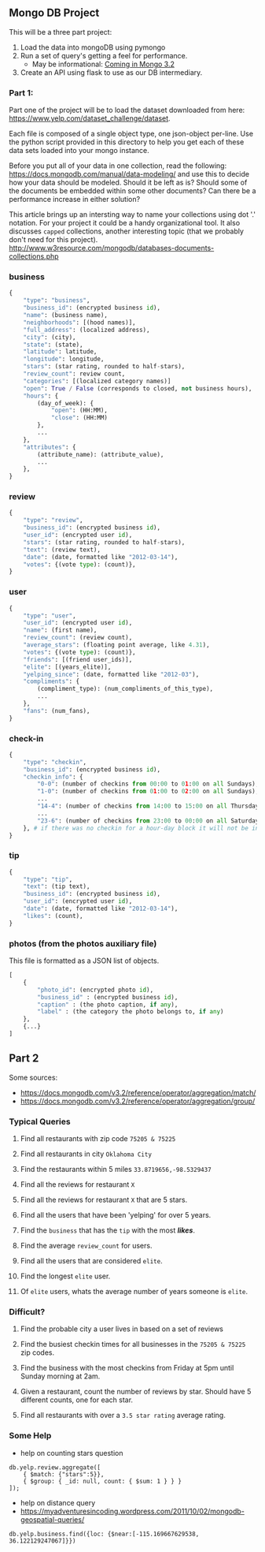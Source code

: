 ## Mongo DB Project

This will be a three part project:

1. Load the data into mongoDB using pymongo 
2. Run a set of query's getting a feel for performance.
    - May be informational: [Coming in Mongo 3.2]( https://www.mongodb.com/blog/post/joins-and-other-aggregation-enhancements-coming-in-mongodb-3-2-part-1-of-3-introduction)
3. Create an API using flask to use as our DB intermediary. 

### Part 1:
Part one of the project will be to load the dataset downloaded from here: https://www.yelp.com/dataset_challenge/dataset. 

Each file is composed of a single object type, one json-object per-line. Use the python script provided in this directory to help you get each of these data sets loaded into your mongo instance.

Before you put all of your data in one collection, read the following: https://docs.mongodb.com/manual/data-modeling/ and use this to decide how your data should be modeled. Should it be left as is? Should some of the documents be embedded within some other documents? Can there be a performance increase in either solution?

This article brings up an intersting way to name your collections using dot '.' notation. For your project it could be a handy organizational tool. It also discusses `capped` collections, another interesting topic (that we probably don't need for this project).
http://www.w3resource.com/mongodb/databases-documents-collections.php


### business
```python
{
    "type": "business",
    "business_id": (encrypted business id),
    "name": (business name),
    "neighborhoods": [(hood names)],
    "full_address": (localized address),
    "city": (city),
    "state": (state),
    "latitude": latitude,
    "longitude": longitude,
    "stars": (star rating, rounded to half-stars),
    "review_count": review count,
    "categories": [(localized category names)]
    "open": True / False (corresponds to closed, not business hours),
    "hours": {
        (day_of_week): {
            "open": (HH:MM),
            "close": (HH:MM)
        },
        ...
    },
    "attributes": {
        (attribute_name): (attribute_value),
        ...
    },
}
```
### review
```python
{
    "type": "review",
    "business_id": (encrypted business id),
    "user_id": (encrypted user id),
    "stars": (star rating, rounded to half-stars),
    "text": (review text),
    "date": (date, formatted like "2012-03-14"),
    "votes": {(vote type): (count)},
}
```
### user
```python
{
    "type": "user",
    "user_id": (encrypted user id),
    "name": (first name),
    "review_count": (review count),
    "average_stars": (floating point average, like 4.31),
    "votes": {(vote type): (count)},
    "friends": [(friend user_ids)],
    "elite": [(years_elite)],
    "yelping_since": (date, formatted like "2012-03"),
    "compliments": {
        (compliment_type): (num_compliments_of_this_type),
        ...
    },
    "fans": (num_fans),
}
```
### check-in
```python
{
    "type": "checkin",
    "business_id": (encrypted business id),
    "checkin_info": {
        "0-0": (number of checkins from 00:00 to 01:00 on all Sundays),
        "1-0": (number of checkins from 01:00 to 02:00 on all Sundays),
        ...
        "14-4": (number of checkins from 14:00 to 15:00 on all Thursdays),
        ...
        "23-6": (number of checkins from 23:00 to 00:00 on all Saturdays)
    }, # if there was no checkin for a hour-day block it will not be in the dict
}
```
### tip
```python
{
    "type": "tip",
    "text": (tip text),
    "business_id": (encrypted business id),
    "user_id": (encrypted user id),
    "date": (date, formatted like "2012-03-14"),
    "likes": (count),
}
```
### photos (from the photos auxiliary file)
This file is formatted as a JSON list of objects.
```python
[
    {
        "photo_id": (encrypted photo id),
        "business_id" : (encrypted business id),
        "caption" : (the photo caption, if any),
        "label" : (the category the photo belongs to, if any)
    },
    {...}
]
```

## Part 2

Some sources:
- https://docs.mongodb.com/v3.2/reference/operator/aggregation/match/
- https://docs.mongodb.com/v3.2/reference/operator/aggregation/group/

### Typical Queries

1. Find all restaurants with zip code `75205 & 75225`

1. Find all restaurants in city `Oklahoma City`

1. Find the restaurants within 5 miles `33.8719656,-98.5329437`

1. Find all the reviews for restaurant `X`

1. Find all the reviews for restaurant `X` that are 5 stars.

1. Find all the users that have been 'yelping' for over 5 years.

1. Find the `business` that has the `tip` with the most ***likes***.

1. Find the average `review_count` for users.

1. Find all the users that are considered `elite`.

1. Find the longest `elite` user.

1. Of `elite` users, whats the average number of years someone is `elite`.


### Difficult?

1. Find the probable city a user lives in based on a set of reviews 

1. Find the busiest checkin times for all businesses in the `75205 & 75225` zip codes.

1. Find the business with the most checkins from Friday at 5pm until Sunday morning at 2am. 

1. Given a restaurant, count the number of reviews by star. Should have 5 different counts, one for each star.

1. Find all restaurants with over a `3.5 star rating` average rating.

### Some Help

- help on counting stars question
```mongo
db.yelp.review.aggregate([ 
    { $match: {"stars":5}},
    { $group: { _id: null, count: { $sum: 1 } } }
]);
```


- help on distance query
- https://myadventuresincoding.wordpress.com/2011/10/02/mongodb-geospatial-queries/
```mongo
db.yelp.business.find({loc: {$near:[-115.169667629538, 36.122129247067]}})
```
